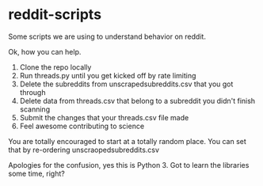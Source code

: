# reddit-scripts
Some scripts we are using to understand behavior on reddit.

Ok, how you can help.

1. Clone the repo locally
1. Run threads.py until you get kicked off by rate limiting
1. Delete the subreddits from unscrapedsubreddits.csv that you got through
1. Delete data from threads.csv that belong to a subreddit you didn't finish scanning
1. Submit the changes that your threads.csv file made 
1. Feel awesome contributing to science

You are totally encouraged to start at a totally random place. You can set that by re-ordering unscraopedsubreddits.csv

Apologies for the confusion, yes this is Python 3. Got to learn the libraries some time, right?
